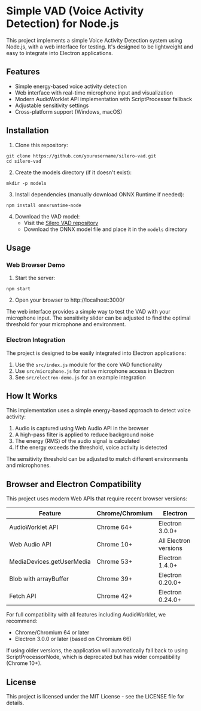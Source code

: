 # Simple VAD (Voice Activity Detection) for Node.js

This project implements a simple Voice Activity Detection system using Node.js, with a web interface for testing. It's designed to be lightweight and easy to integrate into Electron applications.

## Features

- Simple energy-based voice activity detection
- Web interface with real-time microphone input and visualization
- Modern AudioWorklet API implementation with ScriptProcessor fallback
- Adjustable sensitivity settings
- Cross-platform support (Windows, macOS)

## Installation

1. Clone this repository:
```
git clone https://github.com/yourusername/silero-vad.git
cd silero-vad
```

2. Create the models directory (if it doesn't exist):
```
mkdir -p models
```

3. Install dependencies (manually download ONNX Runtime if needed):
```
npm install onnxruntime-node
```

4. Download the VAD model:
   - Visit the [Silero VAD repository](https://github.com/snakers4/silero-vad)
   - Download the ONNX model file and place it in the `models` directory

## Usage

### Web Browser Demo

1. Start the server:
```
npm start
```

2. Open your browser to http://localhost:3000/

The web interface provides a simple way to test the VAD with your microphone input. The sensitivity slider can be adjusted to find the optimal threshold for your microphone and environment.

### Electron Integration

The project is designed to be easily integrated into Electron applications:

1. Use the `src/index.js` module for the core VAD functionality
2. Use `src/microphone.js` for native microphone access in Electron
3. See `src/electron-demo.js` for an example integration

## How It Works

This implementation uses a simple energy-based approach to detect voice activity:

1. Audio is captured using Web Audio API in the browser
2. A high-pass filter is applied to reduce background noise
3. The energy (RMS) of the audio signal is calculated
4. If the energy exceeds the threshold, voice activity is detected

The sensitivity threshold can be adjusted to match different environments and microphones.

## Browser and Electron Compatibility

This project uses modern Web APIs that require recent browser versions:

| Feature | Chrome/Chromium | Electron |
|---------|----------------|----------|
| AudioWorklet API | Chrome 64+ | Electron 3.0.0+ |
| Web Audio API | Chrome 10+ | All Electron versions |
| MediaDevices.getUserMedia | Chrome 53+ | Electron 1.4.0+ |
| Blob with arrayBuffer | Chrome 39+ | Electron 0.20.0+ |
| Fetch API | Chrome 42+ | Electron 0.24.0+ |

For full compatibility with all features including AudioWorklet, we recommend:
- Chrome/Chromium 64 or later
- Electron 3.0.0 or later (based on Chromium 66)

If using older versions, the application will automatically fall back to using ScriptProcessorNode, which is deprecated but has wider compatibility (Chrome 10+).

## License

This project is licensed under the MIT License - see the LICENSE file for details.